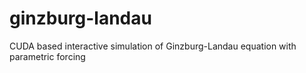# ginzburg-landau
CUDA based interactive simulation of Ginzburg-Landau equation with parametric forcing
